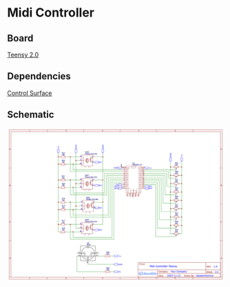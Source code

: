 # Midi Controller

## Board

[Teensy 2.0](https://www.pjrc.com/store/teensy.html)

## Dependencies

[Control Surface](https://tttapa.github.io/Control-Surface-doc)

## Schematic

![](schematic_teensy.png)
